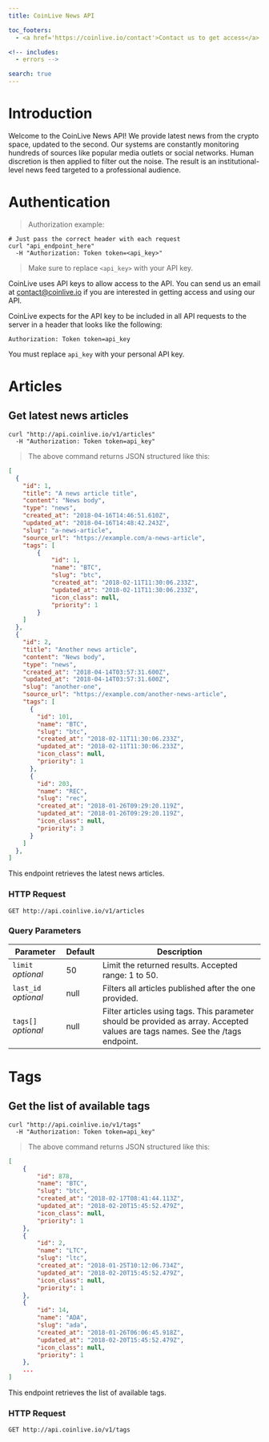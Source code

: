 ```yaml
---
title: CoinLive News API

toc_footers:
  - <a href='https://coinlive.io/contact'>Contact us to get access</a>

<!-- includes:
  - errors -->

search: true
---
```


# Introduction

Welcome to the CoinLive News API! We provide latest news from the crypto space, updated to the second. Our systems are constantly monitoring hundreds of sources like popular media outlets or social networks.
Human discretion is then applied to filter out the noise. The result is an institutional-level news feed targeted to a professional audience.

# Authentication

> Authorization example:

```shell
# Just pass the correct header with each request
curl "api_endpoint_here"
  -H "Authorization: Token token=<api_key>"
```

> Make sure to replace `<api_key>` with your API key.

CoinLive uses API keys to allow access to the API. You can send us an email at <a href="mailto:contact@coinlive.io">contact@coinlive.io</a> if you are interested in getting access and using our API.

CoinLive expects for the API key to be included in all API requests to the server in a header that looks like the following:

`Authorization: Token token=api_key`

<aside class="notice">
You must replace <code>api_key</code> with your personal API key.
</aside>

# Articles

## Get latest news articles

```shell
curl "http://api.coinlive.io/v1/articles"
  -H "Authorization: Token token=api_key"
```

> The above command returns JSON structured like this:

```json
[
  {
    "id": 1,
    "title": "A news article title",
    "content": "News body",
    "type": "news",
    "created_at": "2018-04-16T14:46:51.610Z",
    "updated_at": "2018-04-16T14:48:42.243Z",
    "slug": "a-news-article",
    "source_url": "https://example.com/a-news-article",
    "tags": [
        {
            "id": 1,
            "name": "BTC",
            "slug": "btc",
            "created_at": "2018-02-11T11:30:06.233Z",
            "updated_at": "2018-02-11T11:30:06.233Z",
            "icon_class": null,
            "priority": 1
        }
    ]
  },
  {
    "id": 2,
    "title": "Another news article",
    "content": "News body",
    "type": "news",
    "created_at": "2018-04-14T03:57:31.600Z",
    "updated_at": "2018-04-14T03:57:31.600Z",
    "slug": "another-one",
    "source_url": "https://example.com/another-news-article",
    "tags": [
      {
        "id": 101,
        "name": "BTC",
        "slug": "btc",
        "created_at": "2018-02-11T11:30:06.233Z",
        "updated_at": "2018-02-11T11:30:06.233Z",
        "icon_class": null,
        "priority": 1
      },
      {
        "id": 203,
        "name": "REC",
        "slug": "rec",
        "created_at": "2018-01-26T09:29:20.119Z",
        "updated_at": "2018-01-26T09:29:20.119Z",
        "icon_class": null,
        "priority": 3
      }
    ]
  },
]
```

This endpoint retrieves the latest news articles.

### HTTP Request

`GET http://api.coinlive.io/v1/articles`

### Query Parameters

Parameter | Default | Description
--------- | ------- | -----------
<code>limit</code> *optional* | 50 | Limit the returned results. Accepted range: 1 to 50.
<code>last_id</code> *optional* | null | Filters all articles published after the one provided.
<code>tags[]</code> *optional* | null| Filter articles using tags. This parameter should be provided as array. Accepted values are tags names. See the /tags endpoint.

<!-- <aside class="success">
Remember — a happy kitten is an authenticated kitten!
</aside> -->

# Tags

## Get the list of available tags

```shell
curl "http://api.coinlive.io/v1/tags"
  -H "Authorization: Token token=api_key"
```

> The above command returns JSON structured like this:

```json
[
    {
        "id": 878,
        "name": "BTC",
        "slug": "btc",
        "created_at": "2018-02-17T08:41:44.113Z",
        "updated_at": "2018-02-20T15:45:52.479Z",
        "icon_class": null,
        "priority": 1
    },
    {
        "id": 2,
        "name": "LTC",
        "slug": "ltc",
        "created_at": "2018-01-25T10:12:06.734Z",
        "updated_at": "2018-02-20T15:45:52.479Z",
        "icon_class": null,
        "priority": 1
    },
    {
        "id": 14,
        "name": "ADA",
        "slug": "ada",
        "created_at": "2018-01-26T06:06:45.918Z",
        "updated_at": "2018-02-20T15:45:52.479Z",
        "icon_class": null,
        "priority": 1
    },
    ...
]
```

This endpoint retrieves the list of available tags.

### HTTP Request

`GET http://api.coinlive.io/v1/tags`
